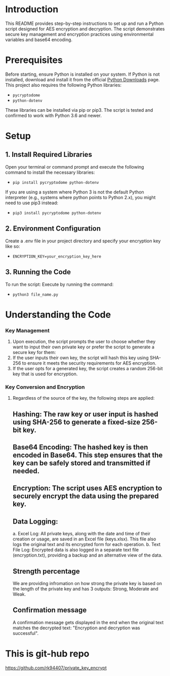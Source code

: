 # Introduction

This README provides step-by-step instructions to set up and run a Python script designed for AES encryption and decryption. The script demonstrates secure key management and encryption practices using environmental variables and base64 encoding.

# Prerequisites

Before starting, ensure Python is installed on your system. If Python is not installed, download and install it from the official [Python Downloads](https://www.python.org/downloads/) page. This project also requires the following Python libraries:

- `pycryptodome`
- `python-dotenv`

These libraries can be installed via pip or pip3. The script is tested and confirmed to work with Python 3.6 and newer.

# Setup

## 1. Install Required Libraries

Open your terminal or command prompt and execute the following command to install the necessary libraries:

- `pip install pycryptodome python-dotenv`

If you are using a system where Python 3 is not the default Python interpreter (e.g., systems where python points to Python 2.x), you might need to use pip3 instead:

- `pip3 install pycryptodome python-dotenv`

## 2. Environment Configuration

Create a .env file in your project directory and specify your encryption key like so:

- `ENCRYPTION_KEY=your_encryption_key_here`

## 3. Running the Code

To run the script:
Execute by running the command:

- `python3 file_name.py`

# Understanding the Code

### Key Management

1. Upon execution, the script prompts the user to choose whether they want to input their own private key or prefer the script to generate a secure key for them:
2. If the user inputs their own key, the script will hash this key using SHA-256 to ensure it meets the security requirements for AES encryption.
3. If the user opts for a generated key, the script creates a random 256-bit key that is used for encryption.

### Key Conversion and Encryption

1. Regardless of the source of the key, the following steps are applied:

   ## Hashing: The raw key or user input is hashed using SHA-256 to generate a fixed-size 256-bit key.

   ## Base64 Encoding: The hashed key is then encoded in Base64. This step ensures that the key can be safely stored and transmitted if needed.

   ## Encryption: The script uses AES encryption to securely encrypt the data using the prepared key.

   ## Data Logging:

   a. Excel Log: All private keys, along with the date and time of their creation or usage, are saved in an Excel file (keys.xlsx). This file also logs the original text and its encrypted form for each operation.
   b. Text File Log: Encrypted data is also logged in a separate text file (encryption.txt), providing a backup and an alternative view of the data.

   ## Strength percentage

   We are providing infromation on how strong the private key is based on the length of the private key and has 3 outputs: Strong, Moderate and Weak.

   ## Confirmation message

   A confirmation message gets displayed in the end when the original text matches the decrypted text: "Encryption and decryption was successful".

# This is git-hub repo
https://github.com/rk94407/private_key_encrypt
